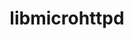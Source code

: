 ---
title: "libmicrohttpd"
layout: cache
categories: [package, develop]
meta: {"compilers": ["gcc@10.2.1", "gcc@10.5.0", "gcc@11.4.0", "gcc@13.3.0"], "num_specs": 16, "num_specs_by_stack": {"developer-tools-aarch64-linux-gnu": 5, "developer-tools-manylinux2014": 1, "developer-tools-x86_64_v3-linux-gnu": 5, "hep": 5, "root": 16}, "oss": ["centos7", "rhel8", "ubuntu22.04"], "platforms": ["linux"], "stacks": ["developer-tools-aarch64-linux-gnu", "developer-tools-manylinux2014", "developer-tools-x86_64_v3-linux-gnu", "hep", "root"], "targets": ["aarch64", "x86_64_v3"], "versions": ["0.9.50", "1.0.1"]}
spec_details: [{"compiler": "gcc@10.5.0", "hash": "3pt6dpqp67eppru3mg4xexjofi4mktqd", "os": "centos7", "platform": "linux", "size": "-", "stacks": ["developer-tools-x86_64_v3-linux-gnu", "root"], "target": "x86_64_v3", "variants": ["build_system=autotools", "~https"], "versions": ["1.0.1"]}, {"compiler": "gcc@11.4.0", "hash": "6xud2ws5h7yapwvha2y4uikdqmd2bf24", "os": "ubuntu22.04", "platform": "linux", "size": "-", "stacks": ["hep", "root"], "target": "x86_64_v3", "variants": ["build_system=autotools", "~https"], "versions": ["1.0.1"]}, {"compiler": "gcc@10.5.0", "hash": "7uadhz5dadhzwc6zhe7nbudkwnur76k2", "os": "centos7", "platform": "linux", "size": "-", "stacks": ["developer-tools-x86_64_v3-linux-gnu", "root"], "target": "x86_64_v3", "variants": ["build_system=autotools", "~https"], "versions": ["1.0.1"]}, {"compiler": "gcc@11.4.0", "hash": "7y4fifggiwi6phmwelp6p2sgfrvwdodm", "os": "ubuntu22.04", "platform": "linux", "size": "-", "stacks": ["hep", "root"], "target": "x86_64_v3", "variants": ["build_system=autotools", "~https"], "versions": ["1.0.1"]}, {"compiler": "gcc@10.5.0", "hash": "bbeztokjcox6g2dytnmj6wvreyyitijm", "os": "centos7", "platform": "linux", "size": "-", "stacks": ["developer-tools-x86_64_v3-linux-gnu", "root"], "target": "x86_64_v3", "variants": ["build_system=autotools", "~https"], "versions": ["1.0.1"]}, {"compiler": "gcc@11.4.0", "hash": "fubml2rh4orzzqscoefna6hkkoe76ggn", "os": "ubuntu22.04", "platform": "linux", "size": "-", "stacks": ["hep", "root"], "target": "x86_64_v3", "variants": ["build_system=autotools", "~https"], "versions": ["1.0.1"]}, {"compiler": "gcc@13.3.0", "hash": "jcrgjio6rcw7mwepmy7375acjv6h4ehz", "os": "rhel8", "platform": "linux", "size": "-", "stacks": ["developer-tools-aarch64-linux-gnu", "root"], "target": "aarch64", "variants": ["build_system=autotools", "~https"], "versions": ["1.0.1"]}, {"compiler": "gcc@13.3.0", "hash": "jigfsnhv5ohfg4ndxo4er7pxtuwczclc", "os": "rhel8", "platform": "linux", "size": "-", "stacks": ["developer-tools-aarch64-linux-gnu", "root"], "target": "aarch64", "variants": ["build_system=autotools", "~https"], "versions": ["1.0.1"]}, {"compiler": "gcc@11.4.0", "hash": "owd56ynfwz6psdbmui2qhf73qv6y43z3", "os": "ubuntu22.04", "platform": "linux", "size": "-", "stacks": ["hep", "root"], "target": "x86_64_v3", "variants": ["build_system=autotools", "~https"], "versions": ["1.0.1"]}, {"compiler": "gcc@13.3.0", "hash": "oyg6s6d2sgfsj5osmshfk2qjn4ffsefi", "os": "rhel8", "platform": "linux", "size": "-", "stacks": ["developer-tools-aarch64-linux-gnu", "root"], "target": "aarch64", "variants": ["build_system=autotools", "~https"], "versions": ["1.0.1"]}, {"compiler": "gcc@13.3.0", "hash": "pchoi2yimksjkvoxtoxn4smjpvlrmw3l", "os": "rhel8", "platform": "linux", "size": "-", "stacks": ["developer-tools-aarch64-linux-gnu", "root"], "target": "aarch64", "variants": ["build_system=autotools", "~https"], "versions": ["1.0.1"]}, {"compiler": "gcc@10.5.0", "hash": "pk3ccjljhp4gaeiqyzevyp3trizv5dch", "os": "centos7", "platform": "linux", "size": "-", "stacks": ["developer-tools-x86_64_v3-linux-gnu", "root"], "target": "x86_64_v3", "variants": ["build_system=autotools", "~https"], "versions": ["1.0.1"]}, {"compiler": "gcc@13.3.0", "hash": "rxe3tqm3wiayubxglwkem74vdh3eazel", "os": "rhel8", "platform": "linux", "size": "-", "stacks": ["developer-tools-aarch64-linux-gnu", "root"], "target": "aarch64", "variants": ["build_system=autotools", "~https"], "versions": ["1.0.1"]}, {"compiler": "gcc@10.5.0", "hash": "ts63rxkjnmk5csu4bg7h7urppasrnhnh", "os": "centos7", "platform": "linux", "size": "-", "stacks": ["developer-tools-x86_64_v3-linux-gnu", "root"], "target": "x86_64_v3", "variants": ["build_system=autotools", "~https"], "versions": ["1.0.1"]}, {"compiler": "gcc@10.2.1", "hash": "x773t6djjb2xlx3atjum6w6hvt5myhkb", "os": "centos7", "platform": "linux", "size": "-", "stacks": ["developer-tools-manylinux2014", "root"], "target": "x86_64_v3", "variants": ["build_system=autotools", "~https"], "versions": ["0.9.50"]}, {"compiler": "gcc@11.4.0", "hash": "ylfksooegtdos7ks26az6lf27psi3e4j", "os": "ubuntu22.04", "platform": "linux", "size": "-", "stacks": ["hep", "root"], "target": "x86_64_v3", "variants": ["build_system=autotools", "~https"], "versions": ["1.0.1"]}]
---